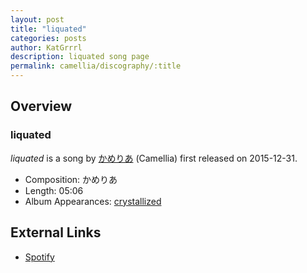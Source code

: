 ```yaml
---
layout: post
title: "liquated"
categories: posts
author: KatGrrrl
description: liquated song page
permalink: camellia/discography/:title
---
```


## Overview

### liquated

*liquated* is a song by [かめりあ](<{% link postsWiki/_posts/2023-12-10-camellia.md %}>) (Camellia) first released on 2015-12-31.

* Composition: かめりあ
* Length: 05:06
* Album Appearances: [crystallized](<{% link postsInclude/_posts/camellia/albums/crystallized/2023-12-12-crystallized.md %}>)

## External Links

* [Spotify](https://open.spotify.com/track/5otx5srMTfHzpUJ7lv5WWo?si=22cf7fda2b944407)
